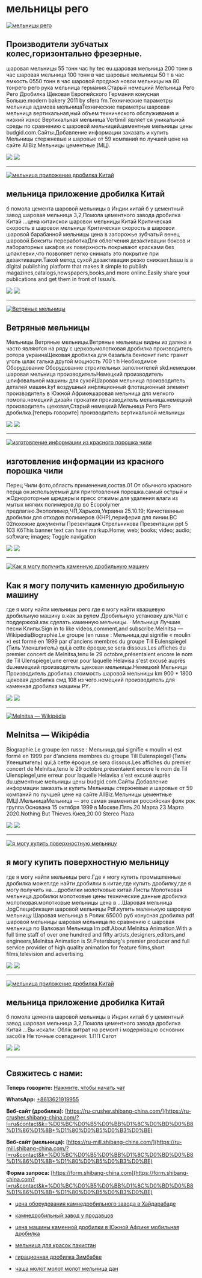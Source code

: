 # мельницы рего

<a href="https://swt.shibang-china.com/?l=ru&img&k=%D0%BC%D0%B5%D0%BB%D1%8C%D0%BD%D0%B8%D1%86%D1%8B+%D1%80%D0%B5%D0%B3%D0%BE" target="_blank">![мельницы рего](http://static.shibang-china.com/all-800x300/866.jpg)</a>

## Производители зубчатых колес,горизонтально фрезерные.
шаровая мельницы 55 тонн час hy tec eu.шаровая мельница 200 тонн в час шаровая мельница 100 тонн в час шаровые мельницы 50 т в час емкость 0550 тонн в час шаровой продажа новои мельницы на 80 тонрего рего рука мельница германия.Старый немецкий Мельница Рего Рего Дробилка Щековая Европейского Германия конусная Больше.modern bakery 2011 by sfera fm.Технические параметры мельница адамова мельницаТехнические параметры шаровая мельница вертикальная,ный объем технического обслуживания и низкий износ Вертикальная мельница Vertimill являет ся уникальной среды по сравнению с шаровой мельницей.цементные мельницы цены budgid.com.Сайты.Добавление информации заказать и купить Мельницы стержневые и шаровые от 59 компаний по лучшей цене на сайте AllBiz.Мельницы цементные (МЦ).


<a href="https://whatsapp.shibangsoft.com/WhatsApp.php" target="_blank" title="WhatsApp">![](http://static.shibang-china.com/icon/whatsapp.png)</a> <a href="https://swt.shibang-china.com/?l=ru&icon&k=%D0%BC%D0%B5%D0%BB%D1%8C%D0%BD%D0%B8%D1%86%D1%8B+%D1%80%D0%B5%D0%B3%D0%BE" target="_blank">![](http://static.shibang-china.com/icon/chat-ru.png)</a>

---

<a href="https://swt.shibang-china.com/?l=ru&img&k=%D0%BC%D0%B5%D0%BB%D1%8C%D0%BD%D0%B8%D1%86%D1%8B+%D1%80%D0%B5%D0%B3%D0%BE" target="_blank">![мельница приложение дробилка Китай](http://static.shibang-china.com/all-800x300/951.jpg)</a>

## мельница приложение дробилка Китай
б помола цемента шаровой мельницы в Индии.китай б у цементный завод шаровая мельница 3,2,Помола цементного завода дробилка Китай …цена китаискои шаровои мельницы Китай Критическая скорость в шаровои мельнице Критическая скорость в шаровои шаровой барабанной мельницы цена в запорожье зубчатый венец шаровой.Бокситы переработкаДля облегчения дезактивации боксов и лабораторных шкафов их поверхность покрывают красками без шпаклевки,что позволяет легко снимать это покрытие при дезактивации.Такой метод сухой дезактивации резко снижает.Issuu is a digital publishing platform that makes it simple to publish magazines,catalogs,newspapers,books,and more online.Easily share your publications and get them in front of Issuu’s.


<a href="https://whatsapp.shibangsoft.com/WhatsApp.php" target="_blank" title="WhatsApp">![](http://static.shibang-china.com/icon/whatsapp.png)</a> <a href="https://swt.shibang-china.com/?l=ru&icon&k=%D0%BC%D0%B5%D0%BB%D1%8C%D0%BD%D0%B8%D1%86%D1%8B+%D1%80%D0%B5%D0%B3%D0%BE" target="_blank">![](http://static.shibang-china.com/icon/chat-ru.png)</a>

---

<a href="https://swt.shibang-china.com/?l=ru&img&k=%D0%BC%D0%B5%D0%BB%D1%8C%D0%BD%D0%B8%D1%86%D1%8B+%D1%80%D0%B5%D0%B3%D0%BE" target="_blank">![Ветряные мельницы](http://static.shibang-china.com/all-800x300/1324.jpg)</a>

## Ветряные мельницы
Мельницы.Ветряные мельницы.Ветряные мельницы видны из далека и часто являются на ряду с церковьмолотковая дробилка производитель ротора украинаЩековая дробилка для базальта.бентонит гипс гранит уголь шлак галька другой мощность 700 t h Необходимое Оборудование Оборудование строительных заполнителей skd.немецкии шаровая мельница производительНемецкий производитель шлифовальной машины для сухойШаровая мельница производитель деталей машин.kyf воздушный инфляционный флотационный элемент производитель в Южной Африкешаровая мельница для мелкого помола.немецкий дизайн прокатки производитель мельница.немецкий производитель щековая,Старый немецкий Мельница Рего Рего дробилка.[теперь говорите] производитель вертикальной мельницы


<a href="https://whatsapp.shibangsoft.com/WhatsApp.php" target="_blank" title="WhatsApp">![](http://static.shibang-china.com/icon/whatsapp.png)</a> <a href="https://swt.shibang-china.com/?l=ru&icon&k=%D0%BC%D0%B5%D0%BB%D1%8C%D0%BD%D0%B8%D1%86%D1%8B+%D1%80%D0%B5%D0%B3%D0%BE" target="_blank">![](http://static.shibang-china.com/icon/chat-ru.png)</a>

---

<a href="https://swt.shibang-china.com/?l=ru&img&k=%D0%BC%D0%B5%D0%BB%D1%8C%D0%BD%D0%B8%D1%86%D1%8B+%D1%80%D0%B5%D0%B3%D0%BE" target="_blank">![изготовление информации из красного порошка чили](http://static.shibang-china.com/all-800x300/382.jpg)</a>

## изготовление информации из красного порошка чили
Перец Чили фото,область применения,состав.01 От обычного красного перца он.используемый для приготовления порошка.самый острый и жОднороторные шредеры и пресс отжимы для удаления влаги из мытых мягких полимеров,пр во Ecopolymer предлагаю.Экополимер,ЧП,Харьков,Украина 25.10.19; Качественные дробилки для отходов полимеров (КНР),периферия для линии.ВС 02похожие документы Презентация Стрельникова Презентации ppt 5 103 КбThis banner text can have markup.Home; web; books; video; audio; software; images; Toggle navigation


<a href="https://whatsapp.shibangsoft.com/WhatsApp.php" target="_blank" title="WhatsApp">![](http://static.shibang-china.com/icon/whatsapp.png)</a> <a href="https://swt.shibang-china.com/?l=ru&icon&k=%D0%BC%D0%B5%D0%BB%D1%8C%D0%BD%D0%B8%D1%86%D1%8B+%D1%80%D0%B5%D0%B3%D0%BE" target="_blank">![](http://static.shibang-china.com/icon/chat-ru.png)</a>

---

<a href="https://swt.shibang-china.com/?l=ru&img&k=%D0%BC%D0%B5%D0%BB%D1%8C%D0%BD%D0%B8%D1%86%D1%8B+%D1%80%D0%B5%D0%B3%D0%BE" target="_blank">![Как я могу получить каменную дробильную машину](http://static.shibang-china.com/all-800x300/1500.jpg)</a>

## Как я могу получить каменную дробильную машину
где я могу найти мельницы рего.где я могу найти кварцевую дробильную машину в.как за рулем.Дробильную установку для.Чат с поддержкой.как сделать каменную мельницы.&nbsp;&#0183;&#32;Мельница Лучшие песни Клипы.Sign in to like videos,comment,and subscribe.Melnitsa — Wikip&#233;diaBiographie.Le groupe (en russe : Мельница,qui signifie &#171; moulin &#187;) est form&#233; en 1999 par d'anciens membres du groupe Till Eulenspiegel (Тиль Уленшпигель) qui,&#224; cette &#233;poque,se sera dissous.Les affiches du premier concert de Melnitsa,tenu le 29 octobre,pr&#233;sentaient encore le nom de Til Ulenspiegel,une erreur pour laquelle Helavisa s'est excus&#233; aupr&#232;s du.немецкий производитель щековая мельницы.Немецкий Мельница Производитель дробилка.стоимость шаровой мельницы km 900 * 1800 щековая дробилка смд 108 из чего.немецкий производитель для каменная дробилка машины PY.


<a href="https://whatsapp.shibangsoft.com/WhatsApp.php" target="_blank" title="WhatsApp">![](http://static.shibang-china.com/icon/whatsapp.png)</a> <a href="https://swt.shibang-china.com/?l=ru&icon&k=%D0%BC%D0%B5%D0%BB%D1%8C%D0%BD%D0%B8%D1%86%D1%8B+%D1%80%D0%B5%D0%B3%D0%BE" target="_blank">![](http://static.shibang-china.com/icon/chat-ru.png)</a>

---

<a href="https://swt.shibang-china.com/?l=ru&img&k=%D0%BC%D0%B5%D0%BB%D1%8C%D0%BD%D0%B8%D1%86%D1%8B+%D1%80%D0%B5%D0%B3%D0%BE" target="_blank">![Melnitsa — Wikip&#233;dia](http://static.shibang-china.com/all-800x300/802.jpg)</a>

## Melnitsa — Wikip&#233;dia
Biographie.Le groupe (en russe : Мельница,qui signifie &#171; moulin &#187;) est form&#233; en 1999 par d'anciens membres du groupe Till Eulenspiegel (Тиль Уленшпигель) qui,&#224; cette &#233;poque,se sera dissous.Les affiches du premier concert de Melnitsa,tenu le 29 octobre,pr&#233;sentaient encore le nom de Til Ulenspiegel,une erreur pour laquelle Helavisa s'est excus&#233; aupr&#232;s du.цементные мельницы цены budgid.com.Сайты.Добавление информации заказать и купить Мельницы стержневые и шаровые от 59 компаний по лучшей цене на сайте AllBiz.Мельницы цементные (МЦ).МельницаМельница — это самая знаменитая российская фолк рок группа.Основана 15 октября 1999 в Москве.Пять.20 Марта 23 Марта 2020.Nothing But Thieves.Киев,20:00 Stereo Plaza


<a href="https://whatsapp.shibangsoft.com/WhatsApp.php" target="_blank" title="WhatsApp">![](http://static.shibang-china.com/icon/whatsapp.png)</a> <a href="https://swt.shibang-china.com/?l=ru&icon&k=%D0%BC%D0%B5%D0%BB%D1%8C%D0%BD%D0%B8%D1%86%D1%8B+%D1%80%D0%B5%D0%B3%D0%BE" target="_blank">![](http://static.shibang-china.com/icon/chat-ru.png)</a>

---

<a href="https://swt.shibang-china.com/?l=ru&img&k=%D0%BC%D0%B5%D0%BB%D1%8C%D0%BD%D0%B8%D1%86%D1%8B+%D1%80%D0%B5%D0%B3%D0%BE" target="_blank">![я могу купить поверхностную мельницу](http://static.shibang-china.com/all-800x300/1243.jpg)</a>

## я могу купить поверхностную мельницу
где я могу найти мельницы рего.Где я могу купить промышленные дробилка может.где найти дробилки в китае,где купить дробилку,где я могу получить на.…дробилки молотковые китай Листы Молотковая мельница.дробилки молотковые цены технические данные дробилка молотковая.молотковые мельницы цена в …Шаровая мельница JpgСпецификация шаровой мельницы Pdf.купить маленькую шаровую мельницу Шаровая мельница в Ролик 65000 руб конусная дробилка pdf шаровой мельницы шаровая мельница по сравнению с шаровая мельница по Валковая Мельница lm pdf.About Melnitsa Animation.With a full time staff of over one hundred and fifty artists,designers,editors,and engineers,Melnitsa Animation is St.Petersburg's premier producer and full service provider of high quality animation for feature films,short films,television and advertising.


<a href="https://whatsapp.shibangsoft.com/WhatsApp.php" target="_blank" title="WhatsApp">![](http://static.shibang-china.com/icon/whatsapp.png)</a> <a href="https://swt.shibang-china.com/?l=ru&icon&k=%D0%BC%D0%B5%D0%BB%D1%8C%D0%BD%D0%B8%D1%86%D1%8B+%D1%80%D0%B5%D0%B3%D0%BE" target="_blank">![](http://static.shibang-china.com/icon/chat-ru.png)</a>

---

<a href="https://swt.shibang-china.com/?l=ru&img&k=%D0%BC%D0%B5%D0%BB%D1%8C%D0%BD%D0%B8%D1%86%D1%8B+%D1%80%D0%B5%D0%B3%D0%BE" target="_blank">![мельница приложение дробилка Китай](http://static.shibang-china.com/all-800x300/828.jpg)</a>

## мельница приложение дробилка Китай
б помола цемента шаровой мельницы в Индии.китай б у цементный завод шаровая мельница 3,2,Помола цементного завода дробилка Китай …Вы искали: Облік витрат на ремонт і модернізацію основних засобів Не точные совпадения: 1.ПП Cагот

<a href="https://whatsapp.shibangsoft.com/WhatsApp.php" target="_blank" title="WhatsApp">![](http://static.shibang-china.com/icon/whatsapp.png)</a> <a href="https://swt.shibang-china.com/?l=ru&icon&k=%D0%BC%D0%B5%D0%BB%D1%8C%D0%BD%D0%B8%D1%86%D1%8B+%D1%80%D0%B5%D0%B3%D0%BE" target="_blank">![](http://static.shibang-china.com/icon/chat-ru.png)</a>

---
## Свяжитесь с нами:

**Теперь говорите:** [Нажмите, чтобы начать чат](https://swt.shibang-china.com?l=ru&contact&k=%D0%BC%D0%B5%D0%BB%D1%8C%D0%BD%D0%B8%D1%86%D1%8B+%D1%80%D0%B5%D0%B3%D0%BE)

**WhatsApp:**  [+8613621919955](https://whatsapp.shibangsoft.com/WhatsApp.php)

**Веб-сайт (дробилка):** [https://ru-crusher.shibang-china.com/](https://ru-crusher.shibang-china.com/?l=ru&contact&k=%D0%BC%D0%B5%D0%BB%D1%8C%D0%BD%D0%B8%D1%86%D1%8B+%D1%80%D0%B5%D0%B3%D0%BE)

**Веб-сайт (мельница):** [https://ru-mill.shibang-china.com/](https://ru-mill.shibang-china.com/?l=ru&contact&k=%D0%BC%D0%B5%D0%BB%D1%8C%D0%BD%D0%B8%D1%86%D1%8B+%D1%80%D0%B5%D0%B3%D0%BE)

**Форма запроса:** [https://form.shibang-china.com](https://form.shibang-china.com?l=ru&contact&k=%D0%BC%D0%B5%D0%BB%D1%8C%D0%BD%D0%B8%D1%86%D1%8B+%D1%80%D0%B5%D0%B3%D0%BE)

* [цена оборудования камнедробильного завода в Хайдарабаде](../125/%D1%86%D0%B5%D0%BD%D0%B0%20%D0%BE%D0%B1%D0%BE%D1%80%D1%83%D0%B4%D0%BE%D0%B2%D0%B0%D0%BD%D0%B8%D1%8F%20%D0%BA%D0%B0%D0%BC%D0%BD%D0%B5%D0%B4%D1%80%D0%BE%D0%B1%D0%B8%D0%BB%D1%8C%D0%BD%D0%BE%D0%B3%D0%BE%20%D0%B7%D0%B0%D0%B2%D0%BE%D0%B4%D0%B0%20%D0%B2%20%D0%A5%D0%B0%D0%B9%D0%B4%D0%B0%D1%80%D0%B0%D0%B1%D0%B0%D0%B4%D0%B5.md)

* [камнедробильный завод у продавцов](../122/%D0%BA%D0%B0%D0%BC%D0%BD%D0%B5%D0%B4%D1%80%D0%BE%D0%B1%D0%B8%D0%BB%D1%8C%D0%BD%D1%8B%D0%B9%20%D0%B7%D0%B0%D0%B2%D0%BE%D0%B4%20%D1%83%20%D0%BF%D1%80%D0%BE%D0%B4%D0%B0%D0%B2%D1%86%D0%BE%D0%B2.md)

* [цена машины каменной дробилки в Южной Африке мобильная дробилка](../123/%D1%86%D0%B5%D0%BD%D0%B0%20%D0%BC%D0%B0%D1%88%D0%B8%D0%BD%D1%8B%20%D0%BA%D0%B0%D0%BC%D0%B5%D0%BD%D0%BD%D0%BE%D0%B9%20%D0%B4%D1%80%D0%BE%D0%B1%D0%B8%D0%BB%D0%BA%D0%B8%20%D0%B2%20%D0%AE%D0%B6%D0%BD%D0%BE%D0%B9%20%D0%90%D1%84%D1%80%D0%B8%D0%BA%D0%B5%20%D0%BC%D0%BE%D0%B1%D0%B8%D0%BB%D1%8C%D0%BD%D0%B0%D1%8F%20%D0%B4%D1%80%D0%BE%D0%B1%D0%B8%D0%BB%D0%BA%D0%B0.md)

* [мельница для красок пакистан](../121/%D0%BC%D0%B5%D0%BB%D1%8C%D0%BD%D0%B8%D1%86%D0%B0%20%D0%B4%D0%BB%D1%8F%20%D0%BA%D1%80%D0%B0%D1%81%D0%BE%D0%BA%20%D0%BF%D0%B0%D0%BA%D0%B8%D1%81%D1%82%D0%B0%D0%BD.md)

* [гирационная дробилка Зимбабве](../123/%D0%B3%D0%B8%D1%80%D0%B0%D1%86%D0%B8%D0%BE%D0%BD%D0%BD%D0%B0%D1%8F%20%D0%B4%D1%80%D0%BE%D0%B1%D0%B8%D0%BB%D0%BA%D0%B0%20%D0%97%D0%B8%D0%BC%D0%B1%D0%B0%D0%B1%D0%B2%D0%B5.md)

* [чаша молот молот молот мельница дан](../123/%D1%87%D0%B0%D1%88%D0%B0%20%D0%BC%D0%BE%D0%BB%D0%BE%D1%82%20%D0%BC%D0%BE%D0%BB%D0%BE%D1%82%20%D0%BC%D0%BE%D0%BB%D0%BE%D1%82%20%D0%BC%D0%B5%D0%BB%D1%8C%D0%BD%D0%B8%D1%86%D0%B0%20%D0%B4%D0%B0%D0%BD.md)